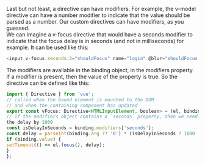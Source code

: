 Last but not least, a directive can have modifiers. For example, the v-model directive can have a
number modifier to indicate that the value should be parsed as a number. Our custom directives can
have modifiers, as you guessed.
\
We can imagine a v-focus directive that would have a seconds modifier to indicate that the focus
delay is in seconds (and not in milliseconds) for example. It can be used like this:

```js
<input v-focus.seconds:2="shouldFocus" name="login" @blur="shouldFocus = false" />
```

The modifiers are available in the binding object, in the modifiers property. If a modifier is present,
then the value of the property is true.
So the directive can be defined like this:

```js
import { Directive } from 'vue';
// called when the bound element is mounted to the DOM
// and when the containing component has updated
export const vFocus: Directive<HTMLInputElement, boolean> = (el, binding) => {
// if the modifiers object contains a `seconds` property, then we need to multiply
the delay by 1000
const isDelayInSeconds = binding.modifiers['seconds'];
const delay = parseInt(binding.arg ?? '0') * (isDelayInSeconds ? 1000 : 1);
if (binding.value) {
setTimeout(() => el.focus(), delay);
}
};
```

